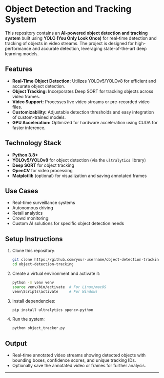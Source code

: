 Object Detection and Tracking System
====================================

This repository contains an **AI-powered object detection and tracking system** built using **YOLO (You Only Look Once)** for real-time detection and tracking of objects in video streams. The project is designed for high-performance and accurate detection, leveraging state-of-the-art deep learning models.

Features
--------

-   **Real-Time Object Detection:** Utilizes YOLOv5/YOLOv8 for efficient and accurate object detection.
-   **Object Tracking:** Incorporates Deep SORT for tracking objects across video frames.
-   **Video Support:** Processes live video streams or pre-recorded video files.
-   **Customizability:** Adjustable detection thresholds and easy integration of custom-trained models.
-   **GPU Acceleration:** Optimized for hardware acceleration using CUDA for faster inference.

Technology Stack
----------------

-   **Python 3.8+**
-   **YOLOv5/YOLOv8** for object detection (via the `ultralytics` library)
-   **Deep SORT** for object tracking
-   **OpenCV** for video processing
-   **Matplotlib** (optional) for visualization and saving annotated frames

Use Cases
---------

-   Real-time surveillance systems
-   Autonomous driving
-   Retail analytics
-   Crowd monitoring
-   Custom AI solutions for specific object detection needs

Setup Instructions
------------------

1. Clone this repository:

   ```bash
   git clone https://github.com/your-username/object-detection-tracking.git
   cd object-detection-tracking
   ```

3.  Create a virtual environment and activate it:

    ```bash
    python -m venv venv
    source venv/bin/activate  # For Linux/macOS
    venv\Scripts\activate     # For Windows
    ```
    
4.  Install dependencies:

    ```bash
    pip install ultralytics opencv-python
    ```

5.  Run the system:

    ```bash
    python object_tracker.py
    ```

Output
------

-   Real-time annotated video streams showing detected objects with bounding boxes, confidence scores, and unique tracking IDs.
-   Optionally save the annotated video or frames for further analysis.

* * * * *
